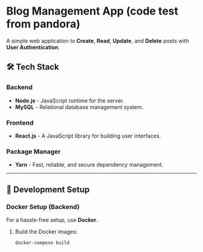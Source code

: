 # Blog Management App (code test from pandora)

A simple web application to **Create**, **Read**, **Update**, and **Delete** posts with **User Authentication**.

## 🛠️ Tech Stack

### Backend
- **Node.js** - JavaScript runtime for the server.
- **MySQL** - Relational database management system.

### Frontend
- **React.js** - A JavaScript library for building user interfaces.

### Package Manager
- **Yarn** - Fast, reliable, and secure dependency management.

---

## 🚀 Development Setup

### Docker Setup (Backend)

For a hassle-free setup, use **Docker**.

1. Build the Docker images:
   ```bash
   docker-compose build
